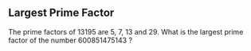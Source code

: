 Largest Prime Factor
-------------------

The prime factors of 13195 are 5, 7, 13 and 29.
What is the largest prime factor of the number 600851475143 ?

